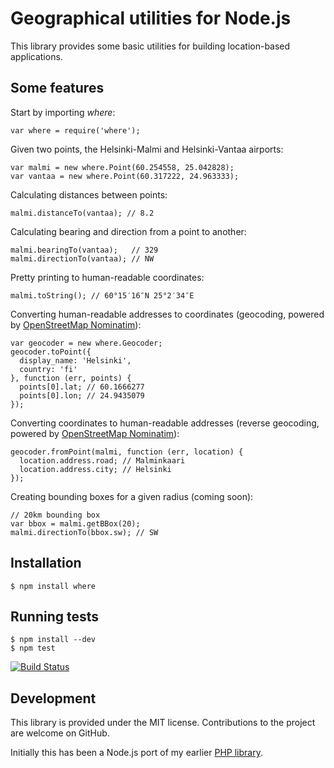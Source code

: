 Geographical utilities for Node.js
==================================

This library provides some basic utilities for building location-based applications.

## Some features

Start by importing _where_:

    var where = require('where');

Given two points, the Helsinki-Malmi and Helsinki-Vantaa airports:

    var malmi = new where.Point(60.254558, 25.042828);
    var vantaa = new where.Point(60.317222, 24.963333);

Calculating distances between points:

    malmi.distanceTo(vantaa); // 8.2

Calculating bearing and direction from a point to another:

    malmi.bearingTo(vantaa);   // 329
    malmi.directionTo(vantaa); // NW

Pretty printing to human-readable coordinates:

    malmi.toString(); // 60°15′16″N 25°2′34″E

Converting human-readable addresses to coordinates (geocoding, powered by [OpenStreetMap Nominatim](http://wiki.openstreetmap.org/wiki/Nominatim)):

    var geocoder = new where.Geocoder;
    geocoder.toPoint({
      display_name: 'Helsinki',
      country: 'fi'
    }, function (err, points) {
      points[0].lat; // 60.1666277
      points[0].lon; // 24.9435079 
    });

Converting coordinates to human-readable addresses (reverse geocoding, powered by [OpenStreetMap Nominatim](http://wiki.openstreetmap.org/wiki/Nominatim)):

    geocoder.fromPoint(malmi, function (err, location) {
      location.address.road; // Malminkaari
      location.address.city; // Helsinki
    });

Creating bounding boxes for a given radius (coming soon):

    // 20km bounding box
    var bbox = malmi.getBBox(20);
    malmi.directionTo(bbox.sw); // SW

## Installation

    $ npm install where

## Running tests

    $ npm install --dev
    $ npm test

[![Build Status](https://secure.travis-ci.org/bergie/where.png?branch=master)](http://travis-ci.org/bergie/where)

## Development

This library is provided under the MIT license. Contributions to the project are welcome on GitHub.

Initially this has been a Node.js port of my earlier [PHP library](http://github.com/bergie/midgardmvc_helper_location).
